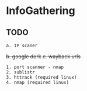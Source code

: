 # InfoGathering

## TODO

    a. IP scaner
~~b. google dork~~
~~c. wayback urls~~

    1. port scanner - nmap
    2. sublistr
    3. httrack (required linux)
    4. nmap (required linux)